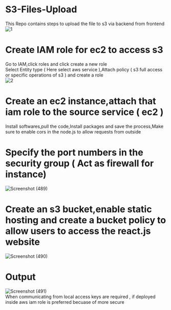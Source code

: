 # S3-Files-Upload
This Repo contains steps to upload the file to s3 via backend from frontend
![1](https://github.com/user-attachments/assets/0a283b1a-d604-4d24-9d5f-b926a549b7ae)
# Create IAM role for ec2 to access s3
Go to IAM,click roles and click create a new role <br>
Select Entity type ( Here select aws service ),Attach policy ( s3 full access or specific operations of s3 ) and create a role <br>
![2](https://github.com/user-attachments/assets/52e50a1b-9dc0-45b0-9cc5-f1f85e947db5)
# Create an ec2 instance,attach that iam role to the source service ( ec2 )
Install softwares,pull the code,Install packages and save the process,Make sure to enable cors in the node.js to allow requests from outside
# Specify the port numbers in the security group ( Act as firewall for instance)
![Screenshot (489)](https://github.com/user-attachments/assets/cf32aa42-15d9-4554-ad48-6c94bac51741)
# Create an s3 bucket,enable static hosting and create a bucket policy to allow users to access the react.js website
![Screenshot (490)](https://github.com/user-attachments/assets/a6aec494-aa33-4846-b5b8-1f3e3e9ea463)
# Output
![Screenshot (491)](https://github.com/user-attachments/assets/021c830c-9e7b-4202-b48a-5696589404a6)
<br> When communicating from local access keys are required , if deployed inside aws iam role is preferred becuase of more secure
